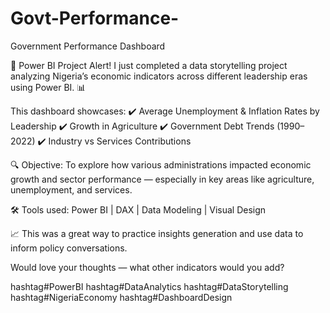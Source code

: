 # Govt-Performance-
Government Performance Dashboard  

🚀 Power BI Project Alert!
I just completed a data storytelling project analyzing Nigeria’s economic indicators across different leadership eras using Power BI. 📊

This dashboard showcases:
✔️ Average Unemployment & Inflation Rates by Leadership
✔️ Growth in Agriculture
✔️ Government Debt Trends (1990–2022)
✔️ Industry vs Services Contributions

🔍 Objective: To explore how various administrations impacted economic growth and sector performance — especially in key areas like agriculture, unemployment, and services.

🛠 Tools used:
Power BI | DAX | Data Modeling | Visual Design

📈 This was a great way to practice insights generation and use data to inform policy conversations.

Would love your thoughts — what other indicators would you add?

hashtag#PowerBI hashtag#DataAnalytics hashtag#DataStorytelling hashtag#NigeriaEconomy hashtag#DashboardDesign
